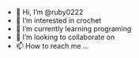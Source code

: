 - 👋 Hi, I’m @ruby0222
- 👀 I’m interested in crochet
- 🌱 I’m currently learning programing
- 💞️ I’m looking to collaborate on 
- 📫 How to reach me ...

<!---
ruby0222/ruby0222 is a ✨ special ✨ repository because its `README.md` (this file) appears on your GitHub profile.
You can click the Preview link to take a look at your changes.
--->
